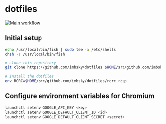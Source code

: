 # dotfiles

[![Main workflow](https://github.com/imbsky/dotfiles/workflows/Main%20workflow/badge.svg)](https://github.com/imbsky/dotfiles/actions)

## Initial setup

```bash
echo /usr/local/bin/fish | sudo tee -a /etc/shells
chsh -s /usr/local/bin/fish
```

```bash
# Clone this repository
git clone https://github.com/imbsky/dotfiles $HOME/src/github.com/imbsky/dotfiles

# Install the dotfiles
env RCRC=$HOME/src/github.com/imbsky/dotfiles/rcrc rcup
```

## Configure environment variables for Chromium

```bash
launchctl setenv GOOGLE_API_KEY <key>
launchctl setenv GOOGLE_DEFAULT_CLIENT_ID <id>
launchctl setenv GOOGLE_DEFAULT_CLIENT_SECRET <secret>
```

